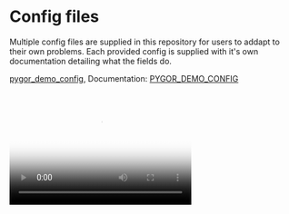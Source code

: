 # Config files

Multiple config files are supplied in this repository for users to addapt to their own problems. Each provided config is supplied with it's own documentation detailing what the fields do.

[pygor_demo_config](pygor_demo_config.json), Documentation: [PYGOR_DEMO_CONFIG](PYGOR_DEMO_CONFIG.md)

<video src="movie.mp4" poster="0.png" width="320" height="200" controls preload></video>
